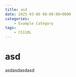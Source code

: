 ```yaml
---
title: asd
date: 2025-03-06 00:00:00+0000
categories:
    - Example Category
tags:
    - CS110L
---
```

# asd

asdasdasdasd

